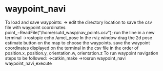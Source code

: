 # waypoint_navi
To load and save waypoints:
-> edit the directory location to save the csv file with waypoint coordinates
point_=ReadFile("/home/sutd_wasp/nav_points.csv");
run the line in a new terminal
->rostopic echo /amcl_pose 
In the rviz window drag the 2d pose estimate button on the map to choose the waypoints.
save the waypoint coordinates displayed on the terminal in  the csv file in the order of position.x, position.y, orientation.w, orientation.z
To run waypoint navigation steps to be followed:
->catkin_make
->rosrun waypoint_navi waypoint_navi_execute
